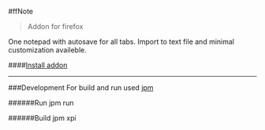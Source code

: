 #ffNote 
>Addon for firefox  
  
One notepad with autosave for all tabs. Import to text file and minimal customization availeble.  
  
####[Install addon](https://addons.mozilla.org/ru/firefox/addon/ffnote/)  

------------
###Development
For build and run used [jpm](https://developer.mozilla.org/en-US/Add-ons/SDK/Tools/jpm#Installation)  

######Run
      jpm run

######Build
      jpm xpi
